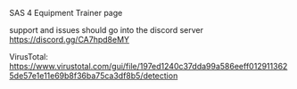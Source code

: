 SAS 4 Equipment Trainer page

support and issues should go into the discord server https://discord.gg/CA7hpd8eMY

VirusTotal: https://www.virustotal.com/gui/file/197ed1240c37dda99a586eeff0129113625de57e1e11e69b8f36ba75ca3df8b5/detection
